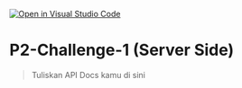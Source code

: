 [![Open in Visual Studio Code](https://classroom.github.com/assets/open-in-vscode-2e0aaae1b6195c2367325f4f02e2d04e9abb55f0b24a779b69b11b9e10269abc.svg)](https://classroom.github.com/online_ide?assignment_repo_id=18114352&assignment_repo_type=AssignmentRepo)
# P2-Challenge-1 (Server Side)

> Tuliskan API Docs kamu di sini
